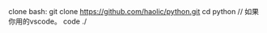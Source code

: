 clone 
bash:
    git clone https://github.com/haolic/python.git
    cd python
    // 如果你用的vscode。
    code ./